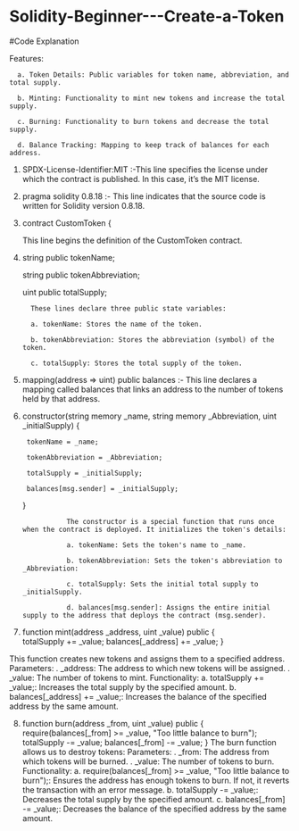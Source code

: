 # Solidity-Beginner---Create-a-Token

#Code Explanation

Features:

      a. Token Details: Public variables for token name, abbreviation, and total supply.

      b. Minting: Functionality to mint new tokens and increase the total supply.

      c. Burning: Functionality to burn tokens and decrease the total supply.

      d. Balance Tracking: Mapping to keep track of balances for each address.

1. SPDX-License-Identifier:MIT :-This line specifies the license under which the contract is published. In this case, it’s the MIT license.

2. pragma solidity 0.8.18 :- This line indicates that the source code is written for Solidity version 0.8.18.
   
3. contract CustomToken {

      This line begins the definition of the CustomToken contract.

5. string public tokenName;

   string public tokenAbbreviation;

   uint public totalSupply;

         These lines declare three public state variables:

         a. tokenName: Stores the name of the token.

         b. tokenAbbreviation: Stores the abbreviation (symbol) of the token.

         c. totalSupply: Stores the total supply of the token.


5. mapping(address => uint) public balances :- This line declares a mapping called balances that links an address to the number of tokens held by that address.

6. constructor(string memory _name, string memory _Abbreviation, uint _initialSupply) {

        tokenName = _name;
   
        tokenAbbreviation = _Abbreviation;
   
        totalSupply = _initialSupply;
   
        balances[msg.sender] = _initialSupply;
   
    }

                  The constructor is a special function that runs once when the contract is deployed. It initializes the token's details:

                  a. tokenName: Sets the token's name to _name.

                  b. tokenAbbreviation: Sets the token's abbreviation to _Abbreviation: 

                  c. totalSupply: Sets the initial total supply to _initialSupply.

                  d. balances[msg.sender]: Assigns the entire initial supply to the address that deploys the contract (msg.sender).

7.  function mint(address _address, uint _value) public {         
        totalSupply += _value;
        balances[_address] += _value;
    }

 This function creates new tokens and assigns them to a specified address.
   Parameters:
    .  _address: The address to which new tokens will be assigned.
    .  _value: The number of tokens to mint.
   Functionality:
    a.  totalSupply += _value;: Increases the total supply by the specified amount.
    b.  balances[_address] += _value;: Increases the balance of the specified address by the same amount.

8. function burn(address _from, uint _value) public {                     
        require(balances[_from] >= _value, "Too little balance to burn");
        totalSupply -= _value;
        balances[_from] -= _value;
    }
 The burn function allows us to destroy tokens:
   Parameters:
     .  _from: The address from which tokens will be burned.
     .  _value: The number of tokens to burn.
   Functionality:
    a.   require(balances[_from] >= _value, "Too little balance to burn");: Ensures the address has enough tokens to burn. If not, it reverts the transaction with 
        an error message.
    b.   totalSupply -= _value;: Decreases the total supply by the specified amount.
    c.   balances[_from] -= _value;: Decreases the balance of the specified address by the same amount.
   
   


